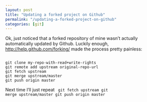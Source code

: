 ```yaml
---
layout: post
title: "Updating a forked project on Github"
permalink: "/updating-a-forked-project-on-github"
categories: [git]
---
```


Ok, just noticed that a forked repository of mine wasn’t actually automatically updated by Github. Luckily enough, <a href="http://help.github.com/forking/">http://help.github.com/forking/</a> made the process pretty painless:

<code lang="bash">
git clone my-repo-with-read+write-rights
git remote add upstream original-repo-url
git fetch upstream
git merge upstream/master
git push origin master
</code>

Next time I’ll just repeat
<code lang="bash">
git fetch upstream
git merge upstream/master
git push origin master
</code>
